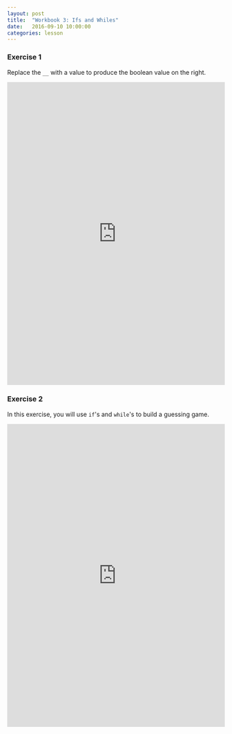 ```yaml
---
layout: post
title:  "Workbook 3: Ifs and Whiles"
date:   2016-09-10 10:00:00
categories: lesson
---
```


### Exercise 1

Replace the `__` with a value to produce the boolean value on the right.

<iframe src="https://trinket.io/embed/python/b60a89aaa2" width="100%" height="700" frameborder="0" marginwidth="0" marginheight="0" allowfullscreen></iframe>

### Exercise 2

In this exercise, you will use `if`'s and `while`'s to build a guessing game.

<iframe src="https://trinket.io/embed/python/05921ef3df" width="100%" height="700" frameborder="0" marginwidth="0" marginheight="0" allowfullscreen></iframe>
